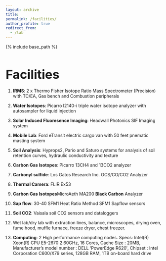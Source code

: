 ```yaml
---
layout: archive
title:
permalink: /facilities/
author_profile: true
redirect_from:
  - /lab
---
```


{% include base_path %}

<h1 style="font-size: 40px; font-weight: bold; margin-bottom: 0.5em;">Facilities</h1>

1) **IRMS**: 2 x Thermo Fisher Isotope Ratio Mass Spectrometer (Precision) with TC/EA, Gas bench and Combustion peripherals

2) **Water Isotopes**: Picarro l2140-i triple water isotope analyzer with autosampler for liquid injection<br>

3) **Solar Induced Fluoresence Imaging**: Headwall Photonics SIF Imaging system<br>

4) **Mobile Lab**: Ford eTransit electric cargo van with 50 feet pnematic masting system<br>

5) **Soil Analysis**: Hyprops2, Pario and Saturo systems for analysis of soil retention curves, hydraulic conductivity and texture<br>

6) **Carbon Gas Isotopes**: Picarro 13CH4 and 13CO2 analyzer

7) **Carbonyl sulfide**: Los Gatos Research Inc. OCS/CO/CO2 Analyzer

8) **Thermal Camera**: FLIR Ex53

9) **Carbon Gas Isotopes**MicroAeth MA200 **Black Carbon** Analyzer

10) **Sap flow**: 30-40 SFM1 Heat Ratio Method SFM1 Sapflow sensors

11) **Soil CO2**: Vaisala soil CO2 sensors and dataloggers

12) Wet lab/dry lab with extraction lines, balance, microscopes, drying oven, fume hood, muffle furnace, freeze dryer, chest freezer.

13) **Computing**: 2 High performance computing nodes. Specs: Intel(R) Xeon(R) CPU E5-2670 2.60GHz, 16 Cores, Cache Size : 20MB, Manufacturer’s model number : DELL ‘PowerEdge R620′, Chipset : Intel Corporation C600/X79 series, 128GB RAM, 1TB on-board hard drive<br>

